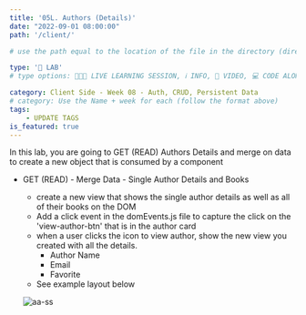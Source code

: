 ```yaml
---
title: '05L. Authors (Details)'
date: "2022-09-01 08:00:00"
path: '/client/'

# use the path equal to the location of the file in the directory (directory structure)

type: '🥼 LAB'
# type options: 👩🏽‍🏫 LIVE LEARNING SESSION, ℹ️ INFO, 🎥 VIDEO, 💻 CODE ALONG, 🥼 LAB, ↩️ REVIEW/NOTES, 👥 GROUP LEARNING, 👷🏼‍♂️ GROUP PROJECT, 🧠 ASSESSMENT, 📝 ASSIGNMENT

category: Client Side - Week 08 - Auth, CRUD, Persistent Data
# category: Use the Name + week for each (follow the format above)
tags: 
    - UPDATE TAGS
is_featured: true
---
```

In this lab, you are going to GET (READ) Authors Details and merge on data to create a new object that is consumed by a component

- GET (READ) - Merge Data - Single Author Details and Books
  - create a new view that shows the single author details as well as all of their books on the DOM
  - Add a click event in the domEvents.js file to capture the click on the 'view-author-btn' that is in the author card
  - when a user clicks the icon to view author, show the new view you created with all the details.
    - Author Name
    - Email
    - Favorite
  - See example layout below

  ![aa-ss](https://user-images.githubusercontent.com/29741570/191143238-f5fd8102-5562-4292-8fd3-1fabfe648cfe.png)
